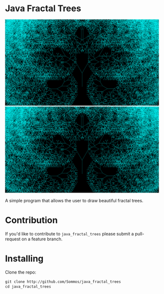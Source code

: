 # Java Fractal Trees

<p align="center">
    <img src="recursive_tree_0.png" width="550" />
    <img src="recursive_tree_0.png" width="550" />
</p>

A simple program that allows the user to draw beautiful fractal trees.

# Contribution

If you'd like to contribute to `java_fractal_trees` please submit a pull-request on a
feature branch.

# Installing

Clone the repo:

    git clone http://github.com/Sommos/java_fractal_trees
    cd java_fractal_trees

